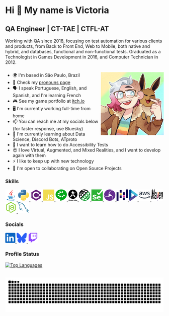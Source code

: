 <!--
- 🌱 I’m currently learning ...
- 🤝 I’m looking to collaborate on ...
- 🤔 I’m looking for help with ...
- 💬 Ask me about ...
- 📫 How to reach me: ...
- ✉️ You can contact me at ...
- 😄 Pronouns: ...
- ⚡ Fun fact: ...
- 🖥️ ...
-->

Hi 👋 My name is Victoria
================================================================================================================================

QA Engineer | CT-TAE | CTFL-AT
-----------------------------------------

Working with QA since 2018, focusing on test automation for various clients and products, from Back to Front End, Web to Mobile, both native and hybrid, and databases, functional and non-functional tests. Graduated as a Technologist in Games Development in 2016, and Computer Technician in 2012.

###

<img align="right" height="200" src="./icons/made-by-alphajn.jpg" alt="Drawing of a white person, gray and pink medium hair, blue eyes, big glasses, wearing a brown jacket and a colorful shirt, with a Eeevee (pokémon) over their shoulder" />

###

*   🌍  I'm based in São Paulo, Brazil
*   💬  Check my [pronouns page](https://pronouns.page/@Vic_Walker)
*   🗣️ I speak Portuguese, English, and Spanish, and I'm learning French
*   🎮  See my game portfolio at [itch.io](http://vicwalker.itch.io)
*   🖥️  I'm currently working full-time from home
*   📫  You can reach me at my socials below (for faster response, use Bluesky)
*   🧠  I'm currently learning about Data Science, Discord Bots, ATproto
*   🌱  I want to learn how to do Accessibility Tests
*   😍  I love Virtual, Augmented, and Mixed Realities, and I want to develop again with them
*   ⚡  I like to keep up with new technology
*   🤝  I'm open to collaborating on Open Source Projects

### Skills 
<p align="left">
<a href="https://www.oracle.com/java/" target="_blank" rel="noreferrer">
<picture>
<source media="(prefers-color-scheme: dark)" srcset="./icons/skills/java-colored.svg" />
<source media="(prefers-color-scheme: light)" srcset="./icons/skills/java-colored.svg" />
<img src="./icons/skills/java-colored.svg" width="36" height="36" alt="Java" />
</picture></a>
<a href="https://www.python.org/" target="_blank" rel="noreferrer">
<picture>
<source media="(prefers-color-scheme: dark)" srcset="./icons/skills/python-colored.svg" />
<source media="(prefers-color-scheme: light)" srcset="./icons/skills/python-colored.svg" />
<img src="./icons/skills/python-colored.svg" width="36" height="36" alt="Python" />
</picture></a>
<a href="https://docs.microsoft.com/en-us/dotnet/csharp/" target="_blank" rel="noreferrer">
<picture>
<source media="(prefers-color-scheme: dark)" srcset="./icons/skills/csharp-colored.svg" />
<source media="(prefers-color-scheme: light)" srcset="./icons/skills/csharp-colored.svg" />
<img src="./icons/skills/csharp-colored.svg" width="36" height="36" alt="C#" />
</picture></a>
<a href="https://developer.mozilla.org/en-US/docs/Web/JavaScript" target="_blank" rel="noreferrer">
<picture>
<source media="(prefers-color-scheme: dark)" srcset="./icons/skills/javascript-colored.svg" />
<source media="(prefers-color-scheme: light)" srcset="./icons/skills/javascript-colored.svg" />
<img src="./icons/skills/javascript-colored.svg" width="36" height="36" alt="JavaScript" />
</picture></a>
<a href="https://cucumber.io" target="_blank" rel="noreferrer">
<picture>
<source media="(prefers-color-scheme: dark)" srcset="./icons/skills/cucumber-colored.svg" />
<source media="(prefers-color-scheme: light)" srcset="./icons/skills/cucumber-colored.svg" />
<img src="./icons/skills/cucumber-colored.svg" width="36" height="36" alt="Cucumber" />
</picture></a>
<a href="https://www.karatelabs.io" target="_blank" rel="noreferrer">
<picture>
<source media="(prefers-color-scheme: dark)" srcset="./icons/skills/karate-labs-dark.png" />
<source media="(prefers-color-scheme: light)" srcset="./icons/skills/karate-labs.png" />
<img src="./icons/skills/karate-labs.png" height="36" alt="Karate" />
</picture></a>
</picture></a>
<a href="https://rest-assured.io" target="_blank" rel="noreferrer">
<picture>
<source media="(prefers-color-scheme: dark)" srcset="./icons/skills/rest-assured-dark.png" />
<source media="(prefers-color-scheme: light)" srcset="./icons/skills/rest-assured.png" />
<img src="./icons/skills/rest-assured.png" height="36" alt="REST Assured" />
</picture></a>
<a href="https://www.selenium.dev" target="_blank" rel="noreferrer">
<picture>
<source media="(prefers-color-scheme: dark)" srcset="./icons/skills/selenium-colored.svg" />
<source media="(prefers-color-scheme: light)" srcset="./icons/skills/selenium-colored.svg" />
<img src="./icons/skills/selenium-colored.svg" width="36" height="36" alt="Selenium" />
</picture></a>
<a href="https://appium.io/docs/en/latest/" target="_blank" rel="noreferrer">
<picture>
<source media="(prefers-color-scheme: dark)" srcset="./icons/skills/appium-colored.svg" />
<source media="(prefers-color-scheme: light)" srcset="./icons/skills/appium-colored.svg" />
<img src="./icons/skills/appium-colored.svg" width="36" height="36" alt="Appium" />
</picture></a>
<a href="https://pandas.pydata.org" target="_blank" rel="noreferrer">
<picture>
<source media="(prefers-color-scheme: dark)" srcset="./icons/skills/pandas-dark.svg" />
<source media="(prefers-color-scheme: light)" srcset="./icons/skills/pandas-colored.svg" />
<img src="./icons/skills/pandas-colored.svg" width="36" height="36" alt="Pandas" />
</picture></a>
<a href="https://specflow.org" target="_blank" rel="noreferrer">
<picture>
<source media="(prefers-color-scheme: dark)" srcset="./icons/skills/specflow.png" />
<source media="(prefers-color-scheme: light)" srcset="./icons/skills/specflow.png" />
<img src="./icons/skills/specflow.png" height="36" alt="SpecFlow" />
</picture></a>
<a href="https://aws.amazon.com" target="_blank" rel="noreferrer">
<picture>
<source media="(prefers-color-scheme: dark)" srcset="./icons/skills/aws-dark.svg" />
<source media="(prefers-color-scheme: light)" srcset="./icons/skills/aws-colored.svg" />
<img src="./icons/skills/aws-colored.svg" width="36" height="36" alt="Amazon Web Services" />
</picture></a>
<a href="https://maven.apache.org" target="_blank" rel="noreferrer">
<picture>
<source media="(prefers-color-scheme: dark)" srcset="./icons/skills/maven-dark.svg" />
<source media="(prefers-color-scheme: light)" srcset="./icons/skills/maven-colored.svg" />
<img src="./icons/skills/maven-colored.svg" width="36" height="36" alt="Maven" />
</picture></a>
<a href="https://nodejs.org/en/" target="_blank" rel="noreferrer">
<picture>
<source media="(prefers-color-scheme: dark)" srcset="./icons/skills/nodejs-colored.svg" />
<source media="(prefers-color-scheme: light)" srcset="./icons/skills/nodejs-colored.svg" />
<img src="./icons/skills/nodejs-colored.svg" width="36" height="36" alt="NodeJS" />
</picture></a>
<a href="https://www.mysql.com/" target="_blank" rel="noreferrer">
<picture>
<source media="(prefers-color-scheme: dark)" srcset="./icons/skills/mysql-colored.svg" />
<source media="(prefers-color-scheme: light)" srcset="./icons/skills/mysql-colored.svg" />
<img src="./icons/skills/mysql-colored.svg" width="36" height="36" alt="MySQL" />
</picture></a>
</p>

### Socials
<p align="left">
<a href="https://www.linkedin.com/in/victoriamoliveira" target="_blank" rel="noreferrer">
<picture>
<source media="(prefers-color-scheme: dark)" srcset="./icons/socials/linkedin-dark.svg" />
<source media="(prefers-color-scheme: light)" srcset="./icons/socials/linkedin.svg" />
<img src="./icons/socials/linkedin.svg" width="32" height="32" alt="LinkedIn" />
</picture></a>
<a href="https://bsky.app/profile/vicwalker.bsky.social" target="_blank" rel="noreferrer">
<picture>
<source media="(prefers-color-scheme: dark)" srcset="./icons/socials/bluesky-social-dark.svg" />
<source media="(prefers-color-scheme: light)" srcset="./icons/socials/bluesky-social.svg" />
<img src="./icons/socials/bluesky-social.svg" width="32" height="32" alt="Bluesky" />
</picture></a>
<a href="https://www.twitch.tv/vic_walker" target="_blank" rel="noreferrer">
<picture>
<source media="(prefers-color-scheme: dark)" srcset="./icons/socials/twitch-dark.svg" />
<source media="(prefers-color-scheme: light)" srcset="./icons/socials/twitch.svg" />
<img src="./icons/socials/twitch.svg" width="32" height="32" alt="Twitch" />
</picture></a>
</p>

### Profile Status
<p align="left">
<a href="https://github.com/VictoriaMachado" align="left"><img src="https://github-readme-stats.vercel.app/api/top-langs/?username=VictoriaMachado&langs_count=10&title_color=ef4444&text_color=ffffff&icon_color=0891b2&bg_color=1c1917&hide_border=true&locale=en&custom_title=Top%20%Languages" alt="Top Languages" /></a>
</p>

<br clear="both">

<img src="https://raw.githubusercontent.com/victoriamachado/victoriamachado/output/snake.svg" alt="Snake animation" />
